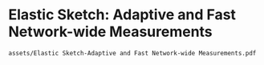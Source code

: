 # Elastic Sketch: Adaptive and Fast Network-wide Measurements

```pdf
assets/Elastic Sketch-Adaptive and Fast Network-wide Measurements.pdf
```
